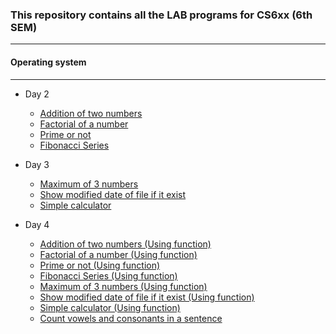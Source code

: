 ### This repository contains all the LAB programs for CS6xx (6th SEM)

***

#### Operating system

***

* Day 2

	* [Addition of two numbers](https://github.com/Dibakarroy1997/CS6xx/blob/master/%5BCS693%5D%20Operating%20System/Day_2_1_addNumbers.sh)
	* [Factorial of a number](https://github.com/Dibakarroy1997/CS6xx/blob/master/%5BCS693%5D%20Operating%20System/Day_2_2_factorial.sh)
	* [Prime or not](https://github.com/Dibakarroy1997/CS6xx/blob/master/%5BCS693%5D%20Operating%20System/Day_2_3_prime.sh)
	* [Fibonacci Series](https://github.com/Dibakarroy1997/CS6xx/blob/master/%5BCS693%5D%20Operating%20System/Day_2_4_fibonacci.sh)

* Day 3
	* [Maximum of 3 numbers](https://github.com/Dibakarroy1997/CS6xx/blob/master/%5BCS693%5D%20Operating%20System/Day_3_1_maxNum.sh)
	* [Show modified date of file if it exist](https://github.com/Dibakarroy1997/CS6xx/blob/master/%5BCS693%5D%20Operating%20System/Day_3_2_accessAndDisplayLastModified.sh)
	* [Simple calculator](https://github.com/Dibakarroy1997/CS6xx/blob/master/%5BCS693%5D%20Operating%20System/Day_3_3_calculator.sh)

* Day 4
	* [Addition of two numbers (Using function)](https://github.com/Dibakarroy1997/CS6xx/blob/master/%5BCS693%5D%20Operating%20System/Day_4_1_1_addNumbers.sh)
	* [Factorial of a number (Using function)](https://github.com/Dibakarroy1997/CS6xx/blob/master/%5BCS693%5D%20Operating%20System/Day_4_1_2_factorial.sh)
	* [Prime or not (Using function)](https://github.com/Dibakarroy1997/CS6xx/blob/master/%5BCS693%5D%20Operating%20System/Day_4_1_3_prime.sh)
	* [Fibonacci Series (Using function)](https://github.com/Dibakarroy1997/CS6xx/blob/master/%5BCS693%5D%20Operating%20System/Day_4_1_4_fibonacci.sh)
	* [Maximum of 3 numbers (Using function)](https://github.com/Dibakarroy1997/CS6xx/blob/master/%5BCS693%5D%20Operating%20System/Day_4_1_5_maxNum.sh)
	* [Show modified date of file if it exist (Using function)](https://github.com/Dibakarroy1997/CS6xx/blob/master/%5BCS693%5D%20Operating%20System/Day_4_1_6_accessAndDisplayLastModified.sh)
	* [Simple calculator (Using function)](https://github.com/Dibakarroy1997/CS6xx/blob/master/%5BCS693%5D%20Operating%20System/Day_4_1_7_calculator.sh)
	* [Count vowels and consonants in a sentence](https://github.com/Dibakarroy1997/CS6xx/blob/master/%5BCS693%5D%20Operating%20System/Day_4_2_countVowelsAndConsonants.sh)